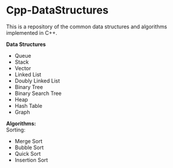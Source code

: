 # Cpp-DataStructures

This is a repository of the common data structures and algorithms
implemented in C++. 

<b>Data Structures</b>
- Queue
- Stack
- Vector
- Linked List
- Doubly Linked List
- Binary Tree
- Binary Search Tree
- Heap
- Hash Table
- Graph

<b>Algorithms:</b> <br>
Sorting:
  - Merge Sort
  - Bubble Sort
  - Quick Sort
  - Insertion Sort
